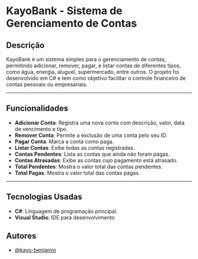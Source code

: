 # KayoBank - Sistema de Gerenciamento de Contas

## Descrição

KayoBank é um sistema simples para o gerenciamento de contas, permitindo adicionar, remover, pagar, e listar contas de diferentes tipos, como água, energia, aluguel, supermercado, entre outros. O projeto foi desenvolvido em C# e tem como objetivo facilitar o controle financeiro de contas pessoais ou empresariais.

---

## Funcionalidades

- **Adicionar Conta**: Registra uma nova conta com descrição, valor, data de vencimento e tipo.
- **Remover Conta**: Permite a exclusão de uma conta pelo seu ID.
- **Pagar Conta**: Marca a conta como paga.
- **Listar Contas**: Exibe todas as contas registradas.
- **Contas Pendentes**: Lista as contas que ainda não foram pagas.
- **Contas Atrasadas**: Exibe as contas cujo pagamento está atrasado.
- **Total Pendentes**: Mostra o valor total das contas pendentes.
- **Total Pagas**: Mostra o valor total das contas pagas.

---

## Tecnologias Usadas

- **C#**: Linguagem de programação principal.
- **Visual Studio**: IDE para desenvolvimento


## Autores

- [@kayo-benjamin](https://www.github.com/kayo-benjamin)
